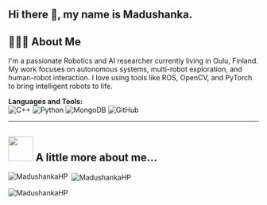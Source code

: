 ## Hi there 👋, my name is Madushanka.

## 🙋🏽‍♂️ About Me
I'm a passionate Robotics and AI researcher currently living in Oulu, Finland. My work focuses on autonomous systems, multi-robot exploration, and human-robot interaction. I love using tools like ROS, OpenCV, and PyTorch to bring intelligent robots to life.

**Languages and Tools:**  
![C++](https://img.shields.io/badge/-C++-00599C?style=flat-square&logo=c "C++")
![Python](https://img.shields.io/badge/-Python-FFD43B?style=flat-square&logo=Python "Phython")
![MongoDB](https://img.shields.io/badge/-MongoDB-black?style=flat-square&logo=mongodb "MongoDB")
![GitHub](https://img.shields.io/badge/-GitHub-181717?style=flat-square&logo=github "GitHub")
<hr />

## <img src="https://media.giphy.com/media/VgCDAzcKvsR6OM0uWg/giphy.gif" width="50"> A little more about me... 

<p><img align="left" src="https://github-readme-stats.vercel.app/api/top-langs?username=MadushankaHP&show_icons=true&locale=en&layout=compact" alt="MadushankaHP" /></p>

<p>&nbsp;<img align="center" src="https://github-readme-stats.vercel.app/api?username=MadushankaHP&show_icons=true&locale=en" alt="MadushankaHP" /></p>

<p><img align="center" src="https://github-readme-streak-stats.herokuapp.com/?user=MadushankaHP&" alt="MadushankaHP" /></p>
